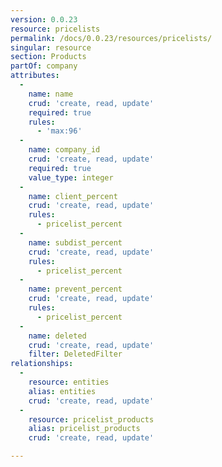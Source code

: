 ```yaml
---
version: 0.0.23
resource: pricelists
permalink: /docs/0.0.23/resources/pricelists/
singular: resource
section: Products
partOf: company
attributes:
  -
    name: name
    crud: 'create, read, update'
    required: true
    rules:
      - 'max:96'
  -
    name: company_id
    crud: 'create, read, update'
    required: true
    value_type: integer
  -
    name: client_percent
    crud: 'create, read, update'
    rules:
      - pricelist_percent
  -
    name: subdist_percent
    crud: 'create, read, update'
    rules:
      - pricelist_percent
  -
    name: prevent_percent
    crud: 'create, read, update'
    rules:
      - pricelist_percent
  -
    name: deleted
    crud: 'create, read, update'
    filter: DeletedFilter
relationships:
  -
    resource: entities
    alias: entities
    crud: 'create, read, update'
  -
    resource: pricelist_products
    alias: pricelist_products
    crud: 'create, read, update'

---
```

